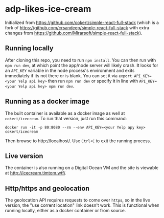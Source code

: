 # adp-likes-ice-cream

Initialized from https://github.com/cokert/simple-react-full-stack (which is a fork of https://github.com/crsandeep/simple-react-full-stack with extra changes from https://github.com/Mirarsoft/simple-react-full-stack).

## Running locally

After cloning this repo, you need to run `npm install`.  You can then run with `npm run dev`, at which point the app/node server will likely crash.  It looks for an `API_KEY` variable in the node process's environment and exits immediately if its not there or is blank.  You can set it via `export API_KEY=<your Yelp api key>` then run `npm run dev` or specify it in line with `API_KEY=<your Yelp api key> npm run dev`.

## Running as a docker image

The built container is available as a docker image as well at `cokert/icecream`.  To run that version, just run this command: 
```
docker run -it -p 80:8080 --rm --env API_KEY=<your Yelp apy key> cokert/icecream
```
Then browse to http://localhost/.  Use `Ctrl+C` to exit the running process.


## Live version

The container is also running on a Digital Ocean VM and the site is viewable at http://icecream.timtom.wtf/.

## Http/https and geolocation

The geolocation API requires requests to come over `https`, so in the live version, the "use corrent location" link doesn't work.  This is functional when running locally, either as a docker container or from source.
